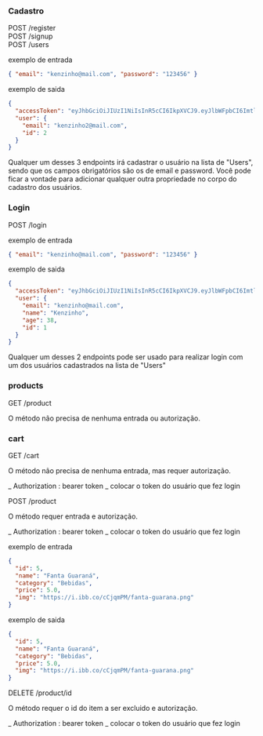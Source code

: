 ### Cadastro

POST /register <br/>
POST /signup <br/>
POST /users

exemplo de entrada

```json
{ "email": "kenzinho@mail.com", "password": "123456" }
```

exemplo de saida

```json
{
  "accessToken": "eyJhbGciOiJIUzI1NiIsInR5cCI6IkpXVCJ9.eyJlbWFpbCI6ImtlbnppbmhvMkBtYWlsLmNvbSIsImlhdCI6MTYzNTUzMjkxMiwiZXhwIjoxNjM1NTM2NTEyLCJzdWIiOiIyIn0.xs9NxcaoeV55yaX6W6iVbQR4eYDAH8wfM9XAmChDa3E",
  "user": {
    "email": "kenzinho2@mail.com",
    "id": 2
  }
}
```

Qualquer um desses 3 endpoints irá cadastrar o usuário na lista de "Users", sendo que os campos obrigatórios são os de email e password.
Você pode ficar a vontade para adicionar qualquer outra propriedade no corpo do cadastro dos usuários.

### Login

POST /login <br/>

exemplo de entrada

```json
{ "email": "kenzinho@mail.com", "password": "123456" }
```

exemplo de saida

```json
{
  "accessToken": "eyJhbGciOiJIUzI1NiIsInR5cCI6IkpXVCJ9.eyJlbWFpbCI6ImtlbnppbmhvQG1haWwuY29tIiwiaWF0IjoxNjM1NTMyNDgxLCJleHAiOjE2MzU1MzYwODEsInN1YiI6IjEifQ.5n59wwmR6H5XsXrIN4fX699aGyN0qKEavSzGwUX-mac",
  "user": {
    "email": "kenzinho@mail.com",
    "name": "Kenzinho",
    "age": 38,
    "id": 1
  }
}
```

Qualquer um desses 2 endpoints pode ser usado para realizar login com um dos usuários cadastrados na lista de "Users"

### products

GET /product

O método não precisa de nenhuma entrada ou autorização.

### cart

GET /cart

O método não precisa de nenhuma entrada, mas requer autorização.

_ Authorization : bearer token _ colocar o token do usuário que fez login

POST /product

O método requer entrada e autorização.

_ Authorization : bearer token _ colocar o token do usuário que fez login

exemplo de entrada

```json
{
  "id": 5,
  "name": "Fanta Guaraná",
  "category": "Bebidas",
  "price": 5.0,
  "img": "https://i.ibb.co/cCjqmPM/fanta-guarana.png"
}
```

exemplo de saida

```json
{
  "id": 5,
  "name": "Fanta Guaraná",
  "category": "Bebidas",
  "price": 5.0,
  "img": "https://i.ibb.co/cCjqmPM/fanta-guarana.png"
}
```

DELETE /product/id

O método requer o id do item a ser excluido e autorização.

_ Authorization : bearer token _ colocar o token do usuário que fez login
